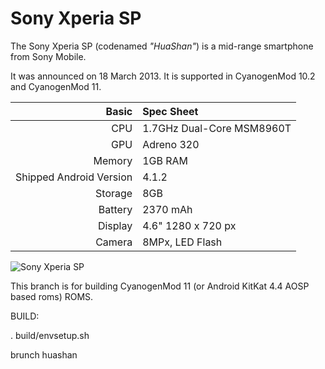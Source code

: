 Sony Xperia SP
==============

The Sony Xperia SP (codenamed _"HuaShan"_) is a mid-range smartphone from Sony Mobile.

It was announced on 18 March 2013. It is supported in CyanogenMod 10.2 and CyanogenMod 11.

Basic   | Spec Sheet
-------:|:-------------------------
CPU     | 1.7GHz Dual-Core MSM8960T
GPU     | Adreno 320
Memory  | 1GB RAM
Shipped Android Version | 4.1.2
Storage | 8GB
Battery | 2370 mAh
Display | 4.6" 1280 x 720 px
Camera  | 8MPx, LED Flash

![Sony Xperia SP](http://wiki.cyanogenmod.org/images/e/e5/Huashan2.png "Sony Xperia SP in white")

This branch is for building CyanogenMod 11 (or Android KitKat 4.4 AOSP based roms) ROMS.

BUILD:

. build/envsetup.sh

brunch huashan 


